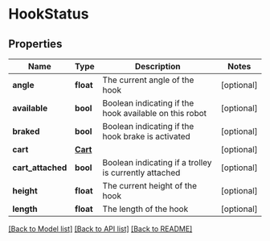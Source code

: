 # HookStatus

## Properties
Name | Type | Description | Notes
------------ | ------------- | ------------- | -------------
**angle** | **float** | The current angle of the hook | [optional] 
**available** | **bool** | Boolean indicating if the hook available on this robot | [optional] 
**braked** | **bool** | Boolean indicating if the hook brake is activated | [optional] 
**cart** | [**Cart**](Cart.md) |  | [optional] 
**cart_attached** | **bool** | Boolean indicating if a trolley is currently attached | [optional] 
**height** | **float** | The current height of the hook | [optional] 
**length** | **float** | The length of the hook | [optional] 

[[Back to Model list]](../README.md#documentation-for-models) [[Back to API list]](../README.md#documentation-for-api-endpoints) [[Back to README]](../README.md)

